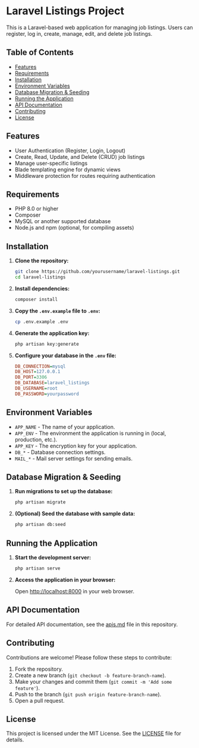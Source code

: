 # Laravel Listings Project

This is a Laravel-based web application for managing job listings. Users can register, log in, create, manage, edit, and delete job listings.

## Table of Contents

- [Features](#features)
- [Requirements](#requirements)
- [Installation](#installation)
- [Environment Variables](#environment-variables)
- [Database Migration & Seeding](#database-migration--seeding)
- [Running the Application](#running-the-application)
- [API Documentation](#api-documentation)
- [Contributing](#contributing)
- [License](#license)

## Features

- User Authentication (Register, Login, Logout)
- Create, Read, Update, and Delete (CRUD) job listings
- Manage user-specific listings
- Blade templating engine for dynamic views
- Middleware protection for routes requiring authentication

## Requirements

- PHP 8.0 or higher
- Composer
- MySQL or another supported database
- Node.js and npm (optional, for compiling assets)

## Installation

1. **Clone the repository:**

    ```bash
    git clone https://github.com/yourusername/laravel-listings.git
    cd laravel-listings
    ```

2. **Install dependencies:**

    ```bash
    composer install
    ```

3. **Copy the `.env.example` file to `.env`:**

    ```bash
    cp .env.example .env
    ```

4. **Generate the application key:**

    ```bash
    php artisan key:generate
    ```

5. **Configure your database in the `.env` file:**

    ```ini
    DB_CONNECTION=mysql
    DB_HOST=127.0.0.1
    DB_PORT=3306
    DB_DATABASE=laravel_listings
    DB_USERNAME=root
    DB_PASSWORD=yourpassword
    ```

## Environment Variables

- `APP_NAME` - The name of your application.
- `APP_ENV` - The environment the application is running in (local, production, etc.).
- `APP_KEY` - The encryption key for your application.
- `DB_*` - Database connection settings.
- `MAIL_*` - Mail server settings for sending emails.

## Database Migration & Seeding

1. **Run migrations to set up the database:**

    ```bash
    php artisan migrate
    ```

2. **(Optional) Seed the database with sample data:**

    ```bash
    php artisan db:seed
    ```

## Running the Application

1. **Start the development server:**

    ```bash
    php artisan serve
    ```

2. **Access the application in your browser:**

    Open [http://localhost:8000](http://localhost:8000) in your web browser.

## API Documentation

For detailed API documentation, see the [apis.md](apis.md) file in this repository.

## Contributing

Contributions are welcome! Please follow these steps to contribute:

1. Fork the repository.
2. Create a new branch (`git checkout -b feature-branch-name`).
3. Make your changes and commit them (`git commit -m 'Add some feature'`).
4. Push to the branch (`git push origin feature-branch-name`).
5. Open a pull request.

## License

This project is licensed under the MIT License. See the [LICENSE](LICENSE) file for details.
